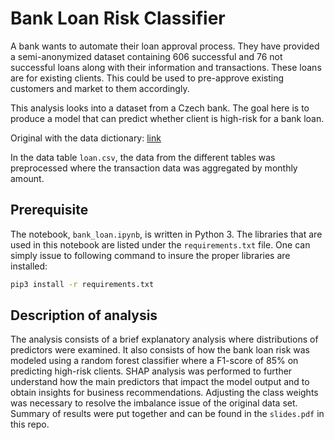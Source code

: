 # Bank Loan Risk Classifier

A bank wants to automate their loan approval process.  They have provided a semi-anonymized dataset containing 606 successful and 76 not successful loans along with their information and transactions. These loans are for existing clients. This could be used to pre-approve existing customers and market to them accordingly.

This analysis looks into a dataset from a Czech bank. The goal here is to produce a model that can predict whether client is high-risk for a bank loan.

Original with the data dictionary: [link](https://sorry.vse.cz/~berka/challenge/pkdd1999/berka.htm)

In the data table `loan.csv`, the data from the different tables was preprocessed where the transaction data was aggregated by monthly amount.

## Prerequisite

The notebook, `bank_loan.ipynb`, is written in Python 3. The libraries that are used in this notebook are listed under the `requirements.txt` file. One can simply issue to following command to insure the proper libraries are installed:

```bash
pip3 install -r requirements.txt
```

## Description of analysis

The analysis consists of a brief explanatory analysis where distributions of predictors were examined. It also consists of how the bank loan risk was modeled using a random forest classifier where a F1-score of 85% on predicting high-risk clients. SHAP analysis was performed to further understand how the main predictors that impact the model output and to obtain insights for business recommendations. Adjusting the class weights was necessary to resolve the imbalance issue of the original data set. Summary of results were put together and can be found in the `slides.pdf` in this repo.
